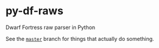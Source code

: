 py-df-raws
==========

Dwarf Fortress raw parser in Python

See the [`master`](https://github.com/lethosor/py-df-raws/tree/master) branch for things that actually do something.
